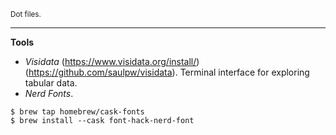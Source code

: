 <sup>Dot files.</sup>

---

**Tools**

- *Visidata* (https://www.visidata.org/install/) (https://github.com/saulpw/visidata). Terminal interface for exploring tabular data.
- *Nerd Fonts*. 
```
$ brew tap homebrew/cask-fonts
$ brew install --cask font-hack-nerd-font
```
